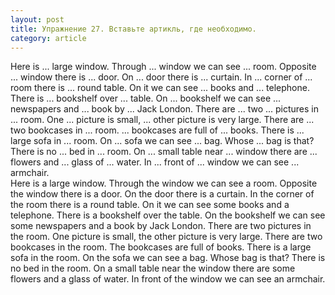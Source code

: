 ```yaml
---
layout: post
title: Упражнение 27. Вставьте артикль, где необходимо.
category: article
---
```

<section class="question">
Here is ... large window. Through ... window we can see ... room. Opposite ... window there is ... door. On ... door there is ... curtain. In ... corner of ... room there is ... round table. On it we can see ... books and ... telephone. There is ... bookshelf over ... table. On ... bookshelf we can see ... newspapers and ... book by ... Jack London. There are ... two ... pictures in ... room. One ... picture is small, ... other picture is very large. There are ... two bookcases in ... room. ... bookcases are full of ... books. There is ... large sofa in ... room. On ... sofa we can see ... bag. Whose ... bag is that? There is no ... bed in ... room. On ... small table near ... window there are ... flowers and ... glass of ... water. In ... front of ... window we can see ... armchair.
</section>

<section class="answer">
Here is a large window. Through the window we can see a room. Opposite the window there is a door. On the door there is a curtain. In the corner of the room there is a round table. On it we can see some books and a telephone. There is a bookshelf over the table. On the bookshelf we can see some newspapers and a book by Jack London. There are two pictures in the room. One picture is small, the other picture is very large. There are two bookcases in the room. The bookcases are full of books. There is a large sofa in the room. On the sofa we can see a bag. Whose bag is that? There is no bed in the room. On a small table near the window there are some flowers and a glass of water. In front of the window we can see an armchair.
</section>
